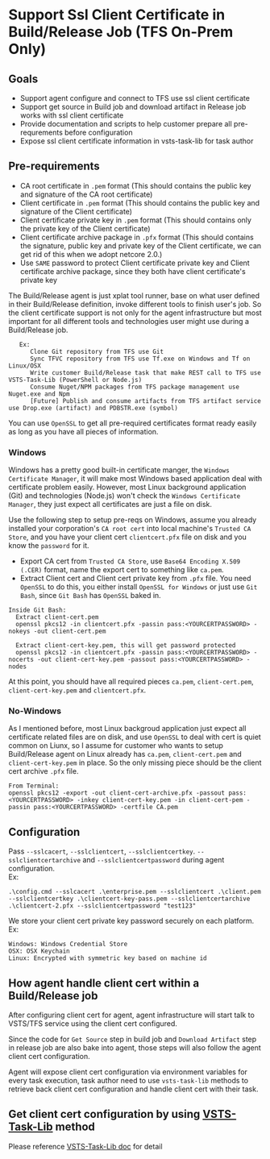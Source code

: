 # Support Ssl Client Certificate in Build/Release Job (TFS On-Prem Only)

## Goals

  - Support agent configure and connect to TFS use ssl client certificate
  - Support get source in Build job and download artifact in Release job works with ssl client certificate
  - Provide documentation and scripts to help customer prepare all pre-requrements before configuration
  - Expose ssl client certificate information in vsts-task-lib for task author

## Pre-requirements

  - CA root certificate in `.pem` format (This should contains the public key and signature of the CA root certificate)  
  - Client certificate in `.pem` format (This should contains the public key and signature of the Client certificate)  
  - Client certificate private key in `.pem` format (This should contains only the private key of the Client certificate)  
  - Client certificate archive package in `.pfx` format (This should contains the signature, public key and private key of the Client certificate, we can get rid of this when we adopt netcore 2.0.)  
  - Use `SAME` password to protect Client certificate private key and Client certificate archive package, since they both have client certificate's private key  
  
The Build/Release agent is just xplat tool runner, base on what user defined in their Build/Release definition, invoke different tools to finish user's job. So the client certificate support is not only for the agent infrastructure but most important for all different tools and technologies user might use during a Build/Release job.
```
   Ex:
      Clone Git repository from TFS use Git
      Sync TFVC repository from TFS use Tf.exe on Windows and Tf on Linux/OSX
      Write customer Build/Release task that make REST call to TFS use VSTS-Task-Lib (PowerShell or Node.js)
      Consume Nuget/NPM packages from TFS package management use Nuget.exe and Npm
      [Future] Publish and consume artifacts from TFS artifact service use Drop.exe (artifact) and PDBSTR.exe (symbol)
```

You can use `OpenSSL` to get all pre-required certificates format ready easily as long as you have all pieces of information.

### Windows

Windows has a pretty good built-in certificate manger, the `Windows Certificate Manager`, it will make most Windows based application deal with certificate problem easily. However, most Linux background application (Git) and technologies (Node.js) won't check the `Windows Certificate Manager`, they just expect all certificates are just a file on disk.  

Use the following step to setup pre-reqs on Windows, assume you already installed your corporation's `CA root cert` into local machine's `Trusted CA Store`, and you have your client cert `clientcert.pfx` file on disk and you know the `password` for it.  
  - Export CA cert from `Trusted CA Store`, use `Base64 Encoding X.509 (.CER)` format, name the export cert to something like `ca.pem`.  
  - Extract Client cert and Client cert private key from `.pfx` file. You need `OpenSSL` to do this, you either install `OpenSSL for Windows` or just use `Git Bash`, since `Git Bash` has `OpenSSL` baked in.
```
Inside Git Bash:    
  Extract client-cert.pem
  openssl pkcs12 -in clientcert.pfx -passin pass:<YOURCERTPASSWORD> -nokeys -out client-cert.pem
      
  Extract client-cert-key.pem, this will get password protected
  openssl pkcs12 -in clientcert.pfx -passin pass:<YOURCERTPASSWORD> -nocerts -out client-cert-key.pem -passout pass:<YOURCERTPASSWORD> -nodes 
```
    
At this point, you should have all required pieces `ca.pem`, `client-cert.pem`, `client-cert-key.pem` and `clientcert.pfx`.

### No-Windows

As I mentioned before, most Linux backgroud application just expect all certificate related files are on disk, and use `OpenSSL` to deal with cert is quiet common on Liunx, so I assume for customer who wants to setup Build/Release agent on Linux already has `ca.pem`, `client-cert.pem` and `client-cert-key.pem` in place. So the only missing piece should be the client cert archive `.pfx` file.  
```
From Terminal:
openssl pkcs12 -export -out client-cert-archive.pfx -passout pass:<YOURCERTPASSWORD> -inkey client-cert-key.pem -in client-cert-pem -passin pass:<YOURCERTPASSWORD> -certfile CA.pem
```

## Configuration

Pass `--sslcacert`, `--sslclientcert`, `--sslclientcertkey`. `--sslclientcertarchive` and `--sslclientcertpassword` during agent configuration.   
Ex:
```batch
.\config.cmd --sslcacert .\enterprise.pem --sslclientcert .\client.pem --sslclientcertkey .\clientcert-key-pass.pem --sslclientcertarchive .\clientcert-2.pfx --sslclientcertpassword "test123"
```  

We store your client cert private key password securely on each platform.  
Ex:
```
Windows: Windows Credential Store
OSX: OSX Keychain
Linux: Encrypted with symmetric key based on machine id
```

## How agent handle client cert within a Build/Release job

After configuring client cert for agent, agent infrastructure will start talk to VSTS/TFS service using the client cert configured.  

Since the code for `Get Source` step in build job and `Download Artifact` step in release job are also bake into agent, those steps will also follow the agent client cert configuration.  

Agent will expose client cert configuration via environment variables for every task execution, task author need to use `vsts-task-lib` methods to retrieve back client cert configuration and handle client cert with their task.

## Get client cert configuration by using [VSTS-Task-Lib](https://github.com/Microsoft/vsts-task-lib) method

Please reference [VSTS-Task-Lib doc](https://github.com/Microsoft/vsts-task-lib/blob/master/node/docs/cert.md) for detail
